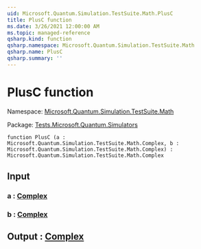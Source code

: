 ```yaml
---
uid: Microsoft.Quantum.Simulation.TestSuite.Math.PlusC
title: PlusC function
ms.date: 3/26/2021 12:00:00 AM
ms.topic: managed-reference
qsharp.kind: function
qsharp.namespace: Microsoft.Quantum.Simulation.TestSuite.Math
qsharp.name: PlusC
qsharp.summary: ''
---
```


# PlusC function

Namespace: [Microsoft.Quantum.Simulation.TestSuite.Math](xref:Microsoft.Quantum.Simulation.TestSuite.Math)

Package: [Tests.Microsoft.Quantum.Simulators](https://nuget.org/packages/Tests.Microsoft.Quantum.Simulators)




```qsharp
function PlusC (a : Microsoft.Quantum.Simulation.TestSuite.Math.Complex, b : Microsoft.Quantum.Simulation.TestSuite.Math.Complex) : Microsoft.Quantum.Simulation.TestSuite.Math.Complex
```


## Input

### a : [Complex](xref:Microsoft.Quantum.Simulation.TestSuite.Math.Complex)




### b : [Complex](xref:Microsoft.Quantum.Simulation.TestSuite.Math.Complex)





## Output : [Complex](xref:Microsoft.Quantum.Simulation.TestSuite.Math.Complex)

